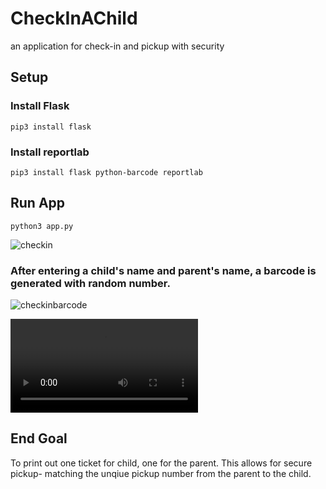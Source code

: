 # CheckInAChild
an application for check-in and pickup with security

## Setup 
### Install Flask
```pip3 install flask```
### Install reportlab
```pip3 install flask python-barcode reportlab```

## Run App
```python3 app.py```

![checkin](imgs/checkin.png)

### After entering a child's name and parent's name, a barcode is generated with random number. 

![checkinbarcode](imgs/checkinbarcode.png)

![samplevideo](imgs/sampe_video.mov)

## End Goal 
To print out one ticket for child, one for the parent. This allows for secure pickup- matching the unqiue pickup number from the parent to the child. 